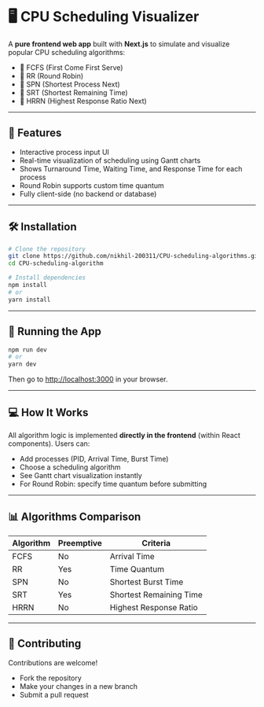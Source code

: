 # 🖥️ CPU Scheduling Visualizer

A **pure frontend web app** built with **Next.js** to simulate and visualize popular CPU scheduling algorithms:

- 🔹 FCFS (First Come First Serve)
- 🔹 RR (Round Robin)
- 🔹 SPN (Shortest Process Next)
- 🔹 SRT (Shortest Remaining Time)
- 🔹 HRRN (Highest Response Ratio Next)

---

## 🚀 Features

- Interactive process input UI
- Real-time visualization of scheduling using Gantt charts
- Shows Turnaround Time, Waiting Time, and Response Time for each process
- Round Robin supports custom time quantum
- Fully client-side (no backend or database)



---

## 🛠️ Installation

```bash
# Clone the repository
git clone https://github.com/nikhil-200311/CPU-scheduling-algorithms.git
cd CPU-scheduling-algorithm

# Install dependencies
npm install
# or
yarn install
````

---

## 🧪 Running the App

```bash
npm run dev
# or
yarn dev
```

Then go to [http://localhost:3000](http://localhost:3000) in your browser.

---

## 💻 How It Works

All algorithm logic is implemented **directly in the frontend** (within React components). Users can:

* Add processes (PID, Arrival Time, Burst Time)
* Choose a scheduling algorithm
* See Gantt chart visualization instantly
* For Round Robin: specify time quantum before submitting

---

## 📊 Algorithms Comparison

| Algorithm | Preemptive | Criteria                |
| --------- | ---------- | ----------------------- |
| FCFS      | No         | Arrival Time            |
| RR        | Yes        | Time Quantum            |
| SPN       | No         | Shortest Burst Time     |
| SRT       | Yes        | Shortest Remaining Time |
| HRRN      | No         | Highest Response Ratio  |


---

## 🤝 Contributing

Contributions are welcome!

* Fork the repository
* Make your changes in a new branch
* Submit a pull request


